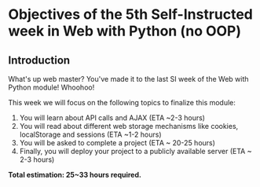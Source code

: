 # Objectives of the 5th Self-Instructed week in Web with Python (no OOP)

## Introduction

What's up web master? You've made it to the last SI week of the Web with Python module! Whoohoo!

This week we will focus on the following topics to finalize this module:

  1. You will learn about API calls and AJAX (ETA ~2-3 hours)
  2. You will read about different web storage mechanisms like cookies, localStorage and sessions (ETA ~1-2 hours)
  3. You will be asked to complete a project (ETA ~ 20-25 hours)
  4. Finally, you will deploy your project to a publicly available server (ETA ~ 2-3 hours)



**Total estimation: 25~33 hours required.**
